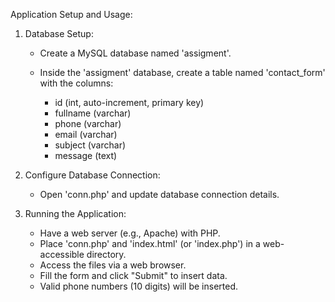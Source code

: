 Application Setup and Usage:

1. Database Setup:
   - Create a MySQL database named 'assigment'.

   - Inside the 'assigment' database, create a table named 'contact_form' with the columns:
     - id (int, auto-increment, primary key)
     - fullname (varchar)
     - phone (varchar)
     - email (varchar)
     - subject (varchar)
     - message (text)

2. Configure Database Connection:
   - Open 'conn.php' and update database connection details.

3. Running the Application:
   - Have a web server (e.g., Apache) with PHP.
   - Place 'conn.php' and 'index.html' (or 'index.php') in a web-accessible directory.
   - Access the files via a web browser.
   - Fill the form and click "Submit" to insert data.
   - Valid phone numbers (10 digits) will be inserted.




